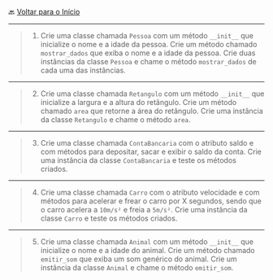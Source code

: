 🔙 [Voltar para o Início](https://github.com/4L1C3-R4BB1T/desenvolvimento-web "Voltar para o Início")

---

> 1. Crie uma classe chamada ```Pessoa``` com um método ```__init__``` que inicialize o nome e a idade da pessoa. Crie um método chamado ```mostrar_dados``` que exiba o nome e a idade da pessoa. Crie duas instâncias da classe ```Pessoa``` e chame o método ```mostrar_dados``` de cada uma das instâncias.
 
---

> 2. Crie uma classe chamada ```Retangulo``` com um método ```__init__``` que inicialize a largura e a altura do retângulo. Crie um método chamado ```area``` que retorne a área do retângulo. Crie uma instância da classe ```Retangulo``` e chame o método ```area```.

---

> 3. Crie uma classe chamada ```ContaBancaria``` com o atributo saldo e com métodos para depositar, sacar e exibir o saldo da conta. Crie uma instância da classe ```ContaBancaria``` e teste os métodos criados.

---

> 4. Crie uma classe chamada ```Carro``` com o atributo velocidade e com métodos para acelerar e frear o carro por X segundos, sendo que o carro acelera a ```10m/s²``` e freia a ```5m/s²```. Crie uma instância da classe ```Carro``` e teste os métodos criados.

--- 

> 5. Crie uma classe chamada ```Animal``` com um método ```__init__``` que inicialize o nome e a idade do animal. Crie um método chamado ```emitir_som``` que exiba um som genérico do animal. Crie um instância da classe ```Animal``` e chame o método ```emitir_som```.
